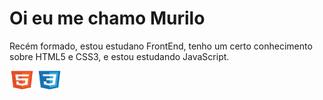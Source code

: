 <h1>Oi eu me chamo Murilo</h1>

Recém formado, estou estudano FrontEnd, tenho um certo conhecimento sobre HTML5 e CSS3, e estou estudando JavaScript.


<div style="display: inline_block">
 <img align="center" alt="Rafa-HTML" height="30" width="40" src="https://raw.githubusercontent.com/devicons/devicon/master/icons/html5/html5-original.svg">
 <img align="center" alt="Rafa-CSS" height="30" width="40" src="https://raw.githubusercontent.com/devicons/devicon/master/icons/css3/css3-original.svg">
</div>




  


